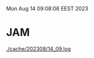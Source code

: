 Mon Aug 14 09:08:06 EEST 2023
# JAM
<a href='./cache/202308/14_09.log'>./cache/202308/14_09.log</a>
